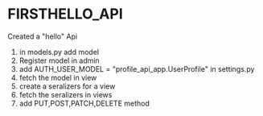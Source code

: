 # FIRSTHELLO_API

Created a "hello" Api 

1. in models.py add model
2. Register model in admin
3. add AUTH_USER_MODEL = "profile_api_app.UserProfile" in settings.py
4. fetch the model in view
5. create a seralizers for a view
6. fetch the seralizers in views
7. add PUT,POST,PATCH,DELETE method 
